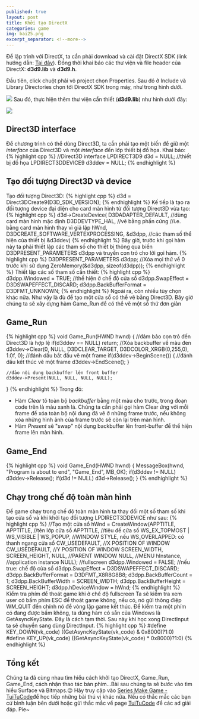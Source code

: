 ```yaml
---
published: true
layout: post
title: Khởi tạo DirectX
categories: game
img: bai25.png
excerpt_separator: <!--more-->
---
```

Để lập trình với DirectX, ta cần phải download và cài đặt DirectX SDK (link hướng dẫn: [Tại đây](https://tuitucode.github.io/cpp/gioi-thieu-ve-directX/)). Đồng thời khai báo các thư viện và file header của DirectX: **d3d9.lib** và **d3d9.h**.
<!--more-->

Đầu tiên, click chuột phải vô project chọn Properties. Sau đó ở Include và Library Directories chọn tới DirectX SDK trong máy, như trong hình dưới.

![](https://1.bp.blogspot.com/-ey36OUAiHWk/XStMXTTnjtI/AAAAAAAAECw/Rq8_tnNzcygWPTjGCXyKU8gAM4pn7NaKwCLcBGAs/s1600/them%2Bthu%2Bvien1.PNG)
Sau đó, thực hiện thêm thư viện cần thiết (**d3d9.lib**) như hình dưới đây:

![](https://1.bp.blogspot.com/-eV_5O0X4weg/XStMYreu68I/AAAAAAAAEC0/6AOxL0w_Wt4i4uvfkEpJ4BypQhYPOKmBgCLcBGAs/s1600/them%2Bthu%2Bvien2.PNG)
## Direct3D interface
Để chương trình có thể dùng Direct3D, ta cần phải tạo một biến để giữ một _interface_ của Direct3D và một _interface_ đến lớp thiết bị đồ họa.
Khai báo:
{% highlight cpp %}
//Direct3D interface
LPDIRECT3D9 d3d = NULL;
//thiết bị đồ họa
LPDIRECT3DDEVICE9 d3ddev = NULL;
{% endhighlight %}
## Tạo đối tượng Direct3D và device
Tạo đối tượng Direct3D:
{% highlight cpp %}
d3d = Direct3DCreate9(D3D_SDK_VERSION);
{% endhighlight %}
Kế tiếp là tạo ra đối tượng device đại diện cho card màn hình từ đối tượng Direct3D vừa tạo:
{% highlight cpp %}
d3d->CreateDevice(
	D3DADAPTER_DEFAULT, //dùng card màn hình mặc định
    D3DDEVTYPE_HAL, //vẽ bằng phần cứng
    //i.e. bằng card màn hình thay vì giả lập
    hWnd,
    D3DCREATE_SOFTWARE_VERTEXPROCESSING,
    &d3dpp, //các tham số thể hiện của thiết bị
    &d3ddev)
{% endhighlight %}
Bây giờ, trước khi gọi hàm này ta phải thiết lập các tham số cho thiết bị thông qua biến D3DPRESENT_PARAMETERS d3dpp và truyền con trỏ cho lời gọi hàm.
{% highlight cpp %}
D3DPRESENT_PARAMETERS d3dpp;
//Xóa mọi thứ về 0 trước khi sử dụng
ZeroMemory(&d3dpp, sizeof(d3dpp));
{% endhighlight %}
Thiết lập các số tham số cần thiết:
{% highlight cpp %}
d3dpp.Windowed = TRUE; //thể hiện ở chế độ cửa sổ
d3dpp.SwapEffect = D3DSWAPEFFECT_DISCARD;
d3dpp.BackBufferFormat = D3DFMT_UNKNOWN;
{% endhighlight %}
Ngoài ra, còn nhiều tùy chọn khác nữa. Như vậy là đủ để tạo một cửa sổ có thể vẽ bằng Direct3D. Bây giờ chúng ta sẽ xây dựng hàm Game_Run để có thể vẽ một số thứ đơn giản
## Game_Run
{% highlight cpp %}
void Game_Run(HWND hwnd)
{
	//đảm bảo con trỏ đến Direct3D là hợp lệ
    if(d3ddev == NULL)
    	return;
    //Xóa backbuffer về màu đen
    d3ddev->Clear(0, NULL, D3DCLEAR_TARGET, D3DCOLOR_XRGB(0,255,0), 1.0f, 0);
    //đánh dấu bắt đầu vẽ một frame
    if(d3ddev->BeginScene())
    {
    	//đánh dấu kết thúc vẽ một frame
        d3ddev->EndScene();
    }
    
    //đảo nội dung backbuffer lên front buffer
    d3ddev->Present(NULL, NULL, NULL, NULL);
}
{% endhighlight %}
Trong đó:
- Hàm _Clear_ tô toàn bộ _backbuffer_ bằng một màu cho trước, trong đoạn code trên là màu xanh lá. Chúng ta cần phải gọi hàm Clear ứng với mỗi frame để xóa toàn bộ nội dung đã vẽ ở những frame trước, nếu không xóa những hình ảnh của frame trước sẽ còn lại trên màn hình.
- Hàm _Present_ sẽ "swap" nội dụng backbuffer lên front-buffer để thể hiện frame lên màn hình.

## Game_End
{% highlight cpp %}
void Game_End(HWND hwnd)
{
	MessageBox(hwnd, "Program is about to end", "Game_End", MB_OK);
    if(d3ddev != NULL)
    	d3ddev->Release();
    if(d3d != NULL)
    	d3d->Release();
}
{% endhighlight %}
## Chạy trong chế độ toàn màn hình
Để game chạy trong chế độ toàn màn hình ta thay đổi một số tham số khi tạo cửa sổ và khi khởi tạo đối tượng LPDIRECT3DDEVICE như sau:
{% highlight cpp %}
//Tạo một cửa sổ
hWnd = CreateWindow(APPTITLE,
	APPTITLE, //tên lớp cửa sổ
    APPTITLE, //tiêu đề cửa sổ
	WS_EX_TOPMOST | WS_VISIBLE | WS_POPUP, //WINDOW STYLE, nếu WS_OVERLAPPED: có thanh ngang cửa sổ
	CW_USEDEFAULT, //X POSITION OF WINDOW
	CW_USEDEFAULT, //Y POSITION OF WINDOW
	SCREEN_WIDTH,
	SCREEN_HEIGHT,
	NULL, //PARENT WINDOW
	NULL, //MENU
	hInstance, //application instance
	NULL);
//fullscreen
d3dpp.Windowed = FALSE; //nếu true: chế độ cửa sổ
d3dpp.SwapEffect = D3DSWAPEFFECT_DISCARD;
d3dpp.BackBufferFormat = D3DFMT_X8R8G8B8;	d3dpp.BackBufferCount = 1;
d3dpp.BackBufferWidth = SCREEN_WIDTH;
d3dpp.BackBufferHeight = SCREEN_HEIGHT;
d3dpp.hDeviceWindow = hWnd;
{% endhighlight %}
Kiểm tra phím để thoát game khi ở chế độ fullscreen
Ta sẽ kiểm tra xem user có bấm phím ESC để thoát game không, nếu có, nó gửi thông điệp WM_QUIT đến chính nó để vòng lặp game kết thúc.
Để kiểm tra một phím có đang được bấm không, ta dùng hàm có sẵn của Windows là GetAsyncKeyState. Đây là cách tạm thời. Sau này khi học xong DirectInput ta sẽ chuyển sang dùng DirectInput.
{% highlight cpp %}
#define KEY_DOWN(vk_code) ((GetAsyncKeyState(vk_code) & 0x8000)?1:0)
#define KEY_UP(vk_code) ((GetAsyncKeyState(vk_code) * 0x8000)?1:0)
{% endhighlight %}
## Tổng kết
Chúng ta đã cùng nhau tìm hiểu cách khởi tạo DirectX, Game_Run, Game_End, cách nhận thao tác bàn phím...Bài sau chúng ta sẽ bước vào tìm hiểu Surface và Bitmaps.😉 Hãy truy cập vào [Series Make Game - TuiTuCode](https://tuitucode.github.io/cpp/game/)để học tiếp những bài thú vị khác nữa. Nếu có thắc mắc các bạn cứ bình luận bên dưới hoặc gửi thắc mắc về page [TuiTuCode](https://www.facebook.com/shareAboutIT/) để các ad giải đáp. Pie~

